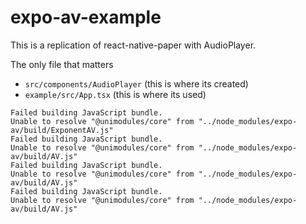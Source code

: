 # expo-av-example

This is a replication of react-native-paper with AudioPlayer.

The only file that matters
- `src/components/AudioPlayer` (this is where its created)
- `example/src/App.tsx` (this is where its used)

```
Failed building JavaScript bundle.
Unable to resolve "@unimodules/core" from "../node_modules/expo-av/build/ExponentAV.js"
Failed building JavaScript bundle.
Unable to resolve "@unimodules/core" from "../node_modules/expo-av/build/AV.js"
Failed building JavaScript bundle.
Unable to resolve "@unimodules/core" from "../node_modules/expo-av/build/AV.js"
Failed building JavaScript bundle.
Unable to resolve "@unimodules/core" from "../node_modules/expo-av/build/AV.js"
```
